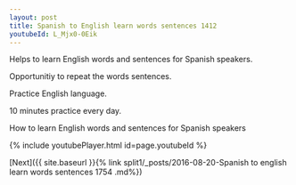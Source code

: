 ```yaml
---
layout: post
title: Spanish to English learn words sentences 1412 
youtubeId: L_Mjx0-0Eik
---
```

 
 
Helps to learn English words and sentences for Spanish speakers.

Opportunitiy to repeat the words sentences. 

Practice English language. 
 
10 minutes practice every day. 
 
How to learn English words and sentences for Spanish speakers 
 
{% include youtubePlayer.html id=page.youtubeId %}
 
 
[Next]({{ site.baseurl }}{% link  split1/_posts/2016-08-20-Spanish to english learn words sentences 1754 .md%})
 
